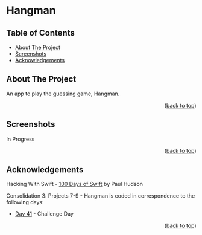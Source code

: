 # Hangman


<!-- Table of Contents -->
## Table of Contents
* [About The Project](#about-the-project)
* [Screenshots](#screenshots)
* [Acknowledgements](#acknowledgements)


<!-- ABOUT THE PROJECT -->
## About The Project

An app to play the guessing game, Hangman.

<p align="right">(<a href="#top">back to top</a>)</p>


<!-- SCREENSHOTS -->
## Screenshots
In Progress

<p align="right">(<a href="#top">back to top</a>)</p>


<!-- ACKNOWLEDGEMENTS -->
## Acknowledgements
Hacking With Swift - [100 Days of Swift] by Paul Hudson

Consolidation 3: Projects 7-9 - Hangman is coded in correspondence to the following days:
* [Day 41] - Challenge Day

<p align="right">(<a href="#top">back to top</a>)</p>



<!-- MARKDOWN LINKS & IMAGES -->
<!-- https://www.markdownguide.org/basic-syntax/#reference-style-links -->
[100 Days of Swift]: https://www.hackingwithswift.com/100 (100 Days of Swift)
[Day 41]: https://www.hackingwithswift.com/100/41
